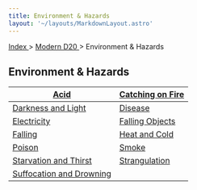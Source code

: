 ```yaml
---
title: Environment & Hazards
layout: '~/layouts/MarkdownLayout.astro'
---
```


[ Index ](/) > [ Modern D20 ](/modern.d20.srd) > Environment & Hazards

##  Environment & Hazards

| [ Acid ](/modern.d20.srd/environment.hazards/acid) | [ Catching on Fire ](/modern.d20.srd/environment.hazards/catching.on.fire) |
|---|---|
| [ Darkness and Light ](/modern.d20.srd/environment.hazards/darkness.light) | [ Disease ](/modern.d20.srd/environment.hazards/disease) |
| [ Electricity ](/modern.d20.srd/environment.hazards/electricity) | [ Falling Objects ](/modern.d20.srd/environment.hazards/falling.objects) |
| [ Falling ](/modern.d20.srd/environment.hazards/falling) | [ Heat and Cold ](/modern.d20.srd/environment.hazards/heat.cold) |
| [ Poison ](/modern.d20.srd/environment.hazards/poison) | [ Smoke ](/modern.d20.srd/environment.hazards/smoke) |
| [ Starvation and Thirst](/modern.d20.srd/environment.hazards/starvation.thirst) | [ Strangulation ](/modern.d20.srd/environment.hazards/strangulation) |
| [ Suffocation and Drowning](/modern.d20.srd/environment.hazards/suffocation.drowning) |
